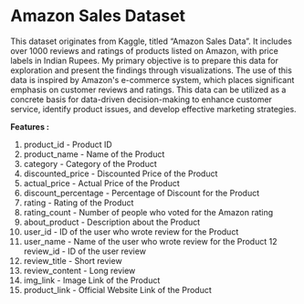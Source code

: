 Amazon Sales Dataset
==

This dataset originates from Kaggle, titled “Amazon Sales Data”.
It includes over 1000 reviews and ratings of products listed on Amazon, with price labels in Indian Rupees.
My primary objective is to prepare this data for exploration and present the findings through visualizations.
The use of this data is inspired by Amazon's e-commerce system, which places significant emphasis on customer reviews and ratings.
This data can be utilized as a concrete basis for data-driven decision-making to enhance customer service, identify product issues, and develop effective marketing strategies.

**Features :**

1. product_id - Product ID
2. product_name - Name of the Product
3. category - Category of the Product
4. discounted_price - Discounted Price of the Product
5. actual_price - Actual Price of the Product
6. discount_percentage - Percentage of Discount for the Product
7. rating - Rating of the Product
8. rating_count - Number of people who voted for the Amazon rating
9. about_product - Description about the Product
10. user_id - ID of the user who wrote review for the Product
11. user_name - Name of the user who wrote review for the Product
12 review_id - ID of the user review
13. review_title - Short review
14. review_content - Long review
15. img_link - Image Link of the Product
16. product_link - Official Website Link of the Product

